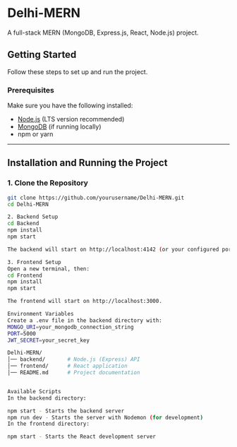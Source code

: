 # Delhi-MERN

A full-stack MERN (MongoDB, Express.js, React, Node.js) project.

## Getting Started

Follow these steps to set up and run the project.

### Prerequisites

Make sure you have the following installed:

- [Node.js](https://nodejs.org/) (LTS version recommended)
- [MongoDB](https://www.mongodb.com/try/download/community) (if running locally)
- npm or yarn

---

## Installation and Running the Project

### 1. Clone the Repository

```sh
git clone https://github.com/yourusername/Delhi-MERN.git
cd Delhi-MERN

2. Backend Setup
cd Backend
npm install
npm start

The backend will start on http://localhost:4142 (or your configured port).

3. Frontend Setup
Open a new terminal, then:
cd Frontend
npm install
npm start

The frontend will start on http://localhost:3000.

Environment Variables
Create a .env file in the backend directory with:
MONGO_URI=your_mongodb_connection_string
PORT=5000
JWT_SECRET=your_secret_key

Delhi-MERN/
│── backend/       # Node.js (Express) API
│── frontend/      # React application
│── README.md      # Project documentation


Available Scripts
In the backend directory:

npm start - Starts the backend server
npm run dev - Starts the server with Nodemon (for development)
In the frontend directory:

npm start - Starts the React development server
